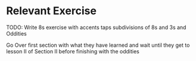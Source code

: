 # Relevant Exercise

TODO:  Write 8s exercise with accents taps subdivisions of 8s and 3s and Oddities

Go Over first section with what they have learned and wait until they get to lesson II of Section II before finishing with the oddities